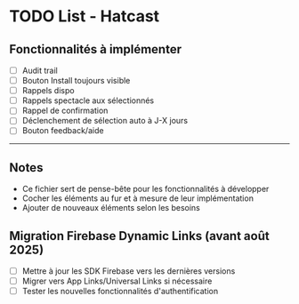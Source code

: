# TODO List - Hatcast

## Fonctionnalités à implémenter

- [ ] Audit trail
- [ ] Bouton Install toujours visible
- [ ] Rappels dispo
- [ ] Rappels spectacle aux sélectionnés
- [ ] Rappel de confirmation
- [ ] Déclenchement de sélection auto à J-X jours
- [ ] Bouton feedback/aide

---

## Notes
- Ce fichier sert de pense-bête pour les fonctionnalités à développer
- Cocher les éléments au fur et à mesure de leur implémentation
- Ajouter de nouveaux éléments selon les besoins

## Migration Firebase Dynamic Links (avant août 2025)

- [ ] Mettre à jour les SDK Firebase vers les dernières versions
- [ ] Migrer vers App Links/Universal Links si nécessaire
- [ ] Tester les nouvelles fonctionnalités d'authentification
